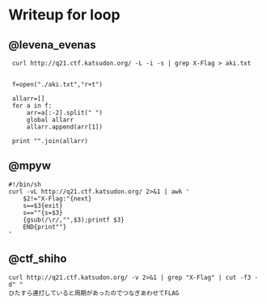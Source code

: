 # Writeup for loop

## @levena\_evenas

````
 curl http://q21.ctf.katsudon.org/ -L -i -s | grep X-Flag > aki.txt


 f=open("./aki.txt","r+t")

 allarr=[]
 for a in f:
     arr=a[:-2].split(" ")
     global allarr
     allarr.append(arr[1])

 print "".join(allarr)
````

## @mpyw

````
#!/bin/sh
curl -vL http://q21.ctf.katsudon.org/ 2>&1 | awk '
    $2!="X-Flag:"{next}
    s==$3{exit}
    s==""{s=$3}
    {gsub(/\r/,"",$3);printf $3}
    END{print""}
'
````

## @ctf\_shiho

````
curl http://q21.ctf.katsudon.org/ -v 2>&1 | grep "X-Flag" | cut -f3 -d" "
ひたすら連打していると周期があったのでつなぎあわせてFLAG
````
